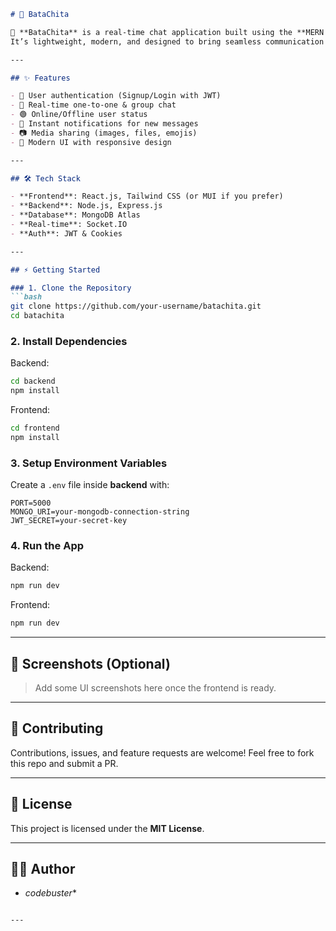 

````markdown
# 💬 BataChita

🚀 **BataChita** is a real-time chat application built using the **MERN Stack (MongoDB, Express.js, React, Node.js)** with **Socket.IO** for instant messaging.  
It’s lightweight, modern, and designed to bring seamless communication between users.  

---

## ✨ Features

- 🔐 User authentication (Signup/Login with JWT)  
- 👥 Real-time one-to-one & group chat  
- 🟢 Online/Offline user status  
- 🔔 Instant notifications for new messages  
- 📷 Media sharing (images, files, emojis)  
- 🎨 Modern UI with responsive design  

---

## 🛠️ Tech Stack

- **Frontend**: React.js, Tailwind CSS (or MUI if you prefer)  
- **Backend**: Node.js, Express.js  
- **Database**: MongoDB Atlas  
- **Real-time**: Socket.IO  
- **Auth**: JWT & Cookies  

---

## ⚡ Getting Started

### 1. Clone the Repository
```bash
git clone https://github.com/your-username/batachita.git
cd batachita
````

### 2. Install Dependencies

Backend:

```bash
cd backend
npm install
```

Frontend:

```bash
cd frontend
npm install
```

### 3. Setup Environment Variables

Create a `.env` file inside **backend** with:

```env
PORT=5000
MONGO_URI=your-mongodb-connection-string
JWT_SECRET=your-secret-key
```

### 4. Run the App

Backend:

```bash
npm run dev
```

Frontend:

```bash
npm run dev
```

---

## 📸 Screenshots (Optional)

> Add some UI screenshots here once the frontend is ready.

---

## 🤝 Contributing

Contributions, issues, and feature requests are welcome!
Feel free to fork this repo and submit a PR.

---

## 📜 License

This project is licensed under the **MIT License**.

---

## 👨‍💻 Author

* *codebuster**
  

```

---

